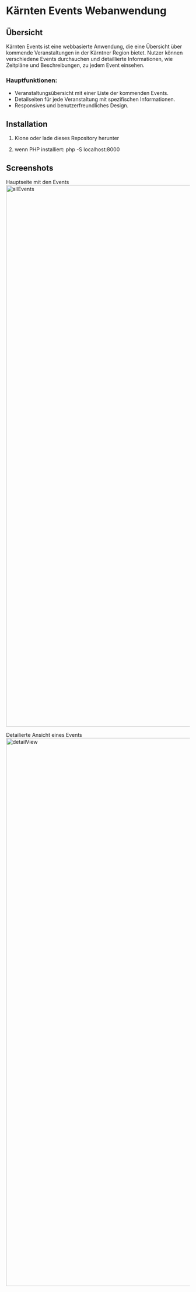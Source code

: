 # Kärnten Events Webanwendung

## Übersicht
Kärnten Events ist eine webbasierte Anwendung, die eine Übersicht über kommende Veranstaltungen in der Kärntner Region bietet. Nutzer können verschiedene Events durchsuchen und detaillierte Informationen, wie Zeitpläne und Beschreibungen, zu jedem Event einsehen.

### Hauptfunktionen:
- Veranstaltungsübersicht mit einer Liste der kommenden Events.
- Detailseiten für jede Veranstaltung mit spezifischen Informationen.
- Responsives und benutzerfreundliches Design.

## Installation

1. Klone oder lade dieses Repository herunter
   
2. wenn PHP installiert:
   php -S localhost:8000

## Screenshots
Hauptseite mit den Events
<img width="1478" alt="allEvents" src="https://github.com/user-attachments/assets/182d9189-2567-460b-b877-9e6189c1d7c2">

Detailierte Ansicht eines Events
<img width="1496" alt="detailView" src="https://github.com/user-attachments/assets/8347e403-e0b4-4ecc-aa67-24cb2b6dd114">


